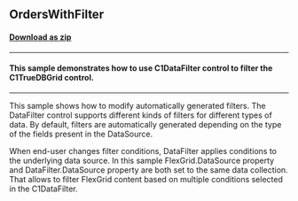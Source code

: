 ## OrdersWithFilter
#### [Download as zip](https://minhaskamal.github.io/DownGit/#/home?url=https://github.com/GrapeCity/ComponentOne-WinForms-Samples/tree/master/NetFramework\DataFilter\VB\OrdersWithFilter)
____
#### This sample demonstrates how to use C1DataFilter control to filter the C1TrueDBGrid control. 
____
This sample shows how to modify automatically generated filters. The DataFilter control supports different kinds of filters for different types of data. By default, filters are automatically generated depending on the type of the fields present in the DataSource. 

When end-user changes filter conditions, DataFilter applies conditions to the underlying data source. In this sample FlexGrid.DataSource property and DataFilter.DataSource property are both set to the same data collection. That allows to filter FlexGrid content based on multiple conditions selected in the C1DataFilter. 



